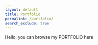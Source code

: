 ```yaml
---
layout: default
title: Portfolio
permalink: /portfolio/
search_exclude: true
---
```



Hello, you can browse my PORTFOLIO here
